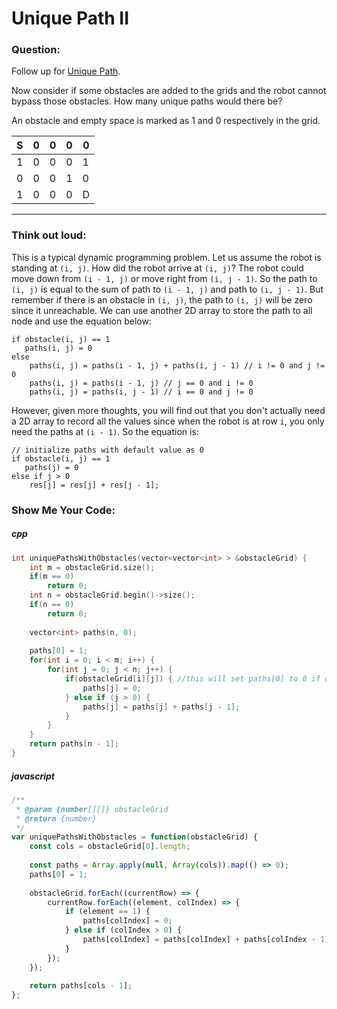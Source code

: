 # Unique Path II

### Question:

Follow up for [Unique Path](unique_path.html).

Now consider if some obstacles are added to the grids and the robot cannot bypass those obstacles. How many unique paths would there be?

An obstacle and empty space is marked as 1 and 0 respectively in the grid.

| S | 0 | 0 | 0 | 0 |
|---|---|---|---|---|
| 1 | 0 | 0 | 0 | 1 |
| 0 | 0 | 0 | 1 | 0 |
| 1 | 0 | 0 | 0 | D |


---

### Think out loud:

This is a typical dynamic programming problem. Let us assume the robot is standing at `(i, j)`. How did the robot arrive at `(i, j)`? The robot could move down from `(i - 1, j)` or move right from `(i, j - 1)`. So the path to `(i, j)` is equal to the sum of path to `(i - 1, j)` and path to  `(i, j - 1)`. But remember if there is an obstacle in `(i, j)`, the path to `(i, j)` will be zero since it unreachable. We can use another 2D array to store the path to all node and use the equation below:

```
if obstacle(i, j) == 1
   paths(i, j) = 0
else
    paths(i, j) = paths(i - 1, j) + paths(i, j - 1) // i != 0 and j != 0
    paths(i, j) = paths(i - 1, j) // j == 0 and i != 0
    paths(i, j) = paths(i, j - 1) // i == 0 and j != 0
```

However, given more thoughts, you will find out that you don't actually need a 2D array to record all the values since when the robot is at row `i`, you only need the paths at `(i - 1)`.  So the equation is:

```
// initialize paths with default value as 0
if obstacle(i, j) == 1
   paths(j) = 0
else if j > 0
    res[j] = res[j] + res[j - 1];
```



### Show Me Your Code:

##### cpp

```cpp
int uniquePathsWithObstacles(vector<vector<int> > &obstacleGrid) {
    int m = obstacleGrid.size();
    if(m == 0)
        return 0;
    int n = obstacleGrid.begin()->size();
    if(n == 0)
        return 0;
    
    vector<int> paths(n, 0);
    
    paths[0] = 1;
    for(int i = 0; i < m; i++) {
        for(int j = 0; j < n; j++) {
            if(obstacleGrid[i][j]) { //this will set paths[0] to 0 if obstacleGrid(0, 0) is 1
                paths[j] = 0;
            } else if (j > 0) {
                paths[j] = paths[j] + paths[j - 1];
            }
        }
    }
    return paths[n - 1];
}
```



##### javascript

```javascript
/**
 * @param {number[][]} obstacleGrid
 * @return {number}
 */
var uniquePathsWithObstacles = function(obstacleGrid) {
    const cols = obstacleGrid[0].length;
    
    const paths = Array.apply(null, Array(cols)).map(() => 0);
    paths[0] = 1;
        
    obstacleGrid.forEach((currentRow) => {
        currentRow.forEach((element, colIndex) => {
            if (element == 1) {
                paths[colIndex] = 0;
            } else if (colIndex > 0) {
                paths[colIndex] = paths[colIndex] + paths[colIndex - 1];
            }
        });
    });
    
    return paths[cols - 1];
};
```

